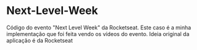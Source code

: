 # Next-Level-Week
Código do evento "Next Level Week" da Rocketseat. Este caso é a minha implementação que foi feita vendo os vídeos do evento.
Ideia original da aplicação é da Rocketseat
